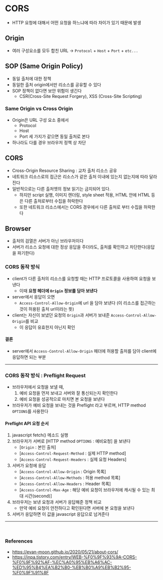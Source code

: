 # CORS

- HTTP 요청에 대해서 어떤 요청을 하느냐에 따라 차이가 있기 때문에 발생

## Origin
- 여러 구성요소를 모두 합친 URL -> `Protocol` + `Host` + `Port` + `etc...`

## SOP (Same Origin Policy)
- 동일 출처에 대한 정책
- 동일한 출처 origin에서만 리소스를 공유할 수 있다
- SOP 정책이 없다면 보안 위험이 생긴다
    - CSR(Cross-Site Request Forgery), XSS (Cross-Site Scripting)

### Same Origin vs Cross Origin
- Origin은 URL 구성 요소 중에서
    - Protocol
    - Host
    - Port
    세 가지가 같으면 동일 출처로 본다
- 하나라도 다를 경우 브라우저 정책 상 차단


## CORS
- Cross-Origin Resource Sharing : 교차 출처 리소스 공유
- 네트워크 리소스로의 접근은 리소스가 같은 출처 이내에 있는지 없는지에 따라 달라진다
- 일반적으로는 다른 출처엣의 정보 읽기는 금지되어 있다. 
    - 하지만 script 실행, 이미지 렌더링, style sheet 적용, HTML 안에 HTML 등은 다른 출처로부터 수집을 허락한다
    - 또한 네트워크 리소스에서는 CORS 경우에서 다른 출처로 부터 수집을 허락한다

## Browser
- 출처의 검열은 서버가 아닌 브라우저이다
- 서버가 리소스 요청에 대한 정상 응답을 주더라도, 출처를 확인하고 차단한다(응답을 파기한다)

### CORS 동작 방식
- client가 다른 출처의 리소스를 요청할 때는 HTTP 프로토콜을 사용하여 요청을 보낸다 
    - 이때 **요청 헤더에 `Origin` 정보를 담아 보낸다**
- server에서 응답이 오면
    - `Access-Control-Allow-Origin`에 url 을 담아 보낸다 (이 리소스를 접근하는 것이 허용된 출처 url이라는 뜻)
- client는 자신이 보냈던 요청의 `Origin`과 서버가 보내준 `Access-Control-Allow-Origin`를 비교
    - 이 응답이 유효한지 아닌지 확인

#### 결론
- server에서 `Access-Control-Allow-Origin` 헤더에 허용할 출처를 담아 client에 응답하면 되는 부분

--- 

### CORS 동작 방식 : Preflight Request
- 브라우저에서 요청을 보낼 때, 
    1. 예비 요청을 먼저 보내고 서버와 잘 통신되는지 확인한다
    2. 예비 요청을 성공적으로 마치면 본 요청을 보낸다
- 브라우저가 예비 요청을 보내는 것을 Preflight 라고 부르며, HTTP method `OPTIONS`를 사용한다

#### Preflight API 요청 순서
1. javascript fetch() 메소드 실행
2. 브라우저가 서버로 [HTTP method `OPTIONS` : 예비요청] 을 보낸다
    - [`Origin` : 본인 출처]
    - [`Access-Control-Request-Method` : 실제 HTTP method]
    - [`Access-Control-Request-Headers` : 실제 요청 Headers] 
3. 서버가 요청에 응답
    - [`Access-Control-Allow-Origin` : Origin 목록]
    - [`Access-Control-Allow-Methods` : 허용 method 목록]
    - [`Access-Control-Allow-Headers` : Header 목록]
    - [`Access-Control-Max-Age` : 해당 예비 요청이 브라우저에 캐시될 수 있는 최대 시간(second)]
4. 브라우저는 보낸 요청과 서버가 응답해준 정책 비교
    - 만약 예비 요청이 안전하다고 확인된다면 서버에 본 요청을 보낸다
5. 서버가 응답하면 이 값을 javascript 응답으로 넘겨준다

---

<br>

### References
- https://evan-moon.github.io/2020/05/21/about-cors/
- https://inpa.tistory.com/entry/WEB-%F0%9F%93%9A-CORS-%F0%9F%92%AF-%EC%A0%95%EB%A6%AC-%ED%95%B4%EA%B2%B0-%EB%B0%A9%EB%B2%95-%F0%9F%91%8F